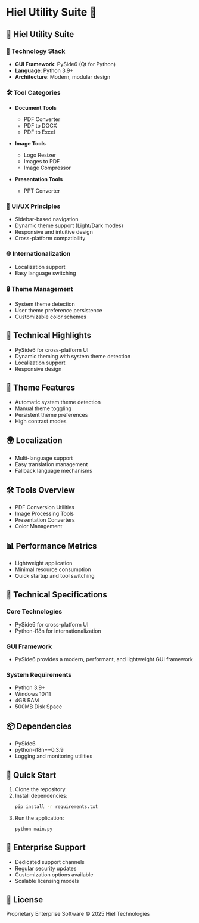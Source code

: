 # Hiel Utility Suite 🏢

## 🚀 Hiel Utility Suite

### 🔧 Technology Stack
- **GUI Framework**: PySide6 (Qt for Python)
- **Language**: Python 3.9+
- **Architecture**: Modern, modular design

### 🛠 Tool Categories
- **Document Tools**
  - PDF Converter
  - PDF to DOCX
  - PDF to Excel

- **Image Tools**
  - Logo Resizer
  - Images to PDF
  - Image Compressor

- **Presentation Tools**
  - PPT Converter

### 🎨 UI/UX Principles
- Sidebar-based navigation
- Dynamic theme support (Light/Dark modes)
- Responsive and intuitive design
- Cross-platform compatibility

### 🌐 Internationalization
- Localization support
- Easy language switching

### 🔒 Theme Management
- System theme detection
- User theme preference persistence
- Customizable color schemes

## 🔧 Technical Highlights
- PySide6 for cross-platform UI
- Dynamic theming with system theme detection
- Localization support
- Responsive design

## 🌈 Theme Features
- Automatic system theme detection
- Manual theme toggling
- Persistent theme preferences
- High contrast modes

## 🌍 Localization
- Multi-language support
- Easy translation management
- Fallback language mechanisms

## 🛠️ Tools Overview
- PDF Conversion Utilities
- Image Processing Tools
- Presentation Converters
- Color Management

## 📊 Performance Metrics
- Lightweight application
- Minimal resource consumption
- Quick startup and tool switching

## 🔧 Technical Specifications
### Core Technologies
- PySide6 for cross-platform UI
- Python-i18n for internationalization
### GUI Framework
- PySide6 provides a modern, performant, and lightweight GUI framework

### System Requirements
- Python 3.9+
- Windows 10/11
- 4GB RAM
- 500MB Disk Space

## 📦 Dependencies
- PySide6
- python-i18n==0.3.9
- Logging and monitoring utilities

## 🚀 Quick Start
1. Clone the repository
2. Install dependencies: 
   ```bash
   pip install -r requirements.txt
   ```
3. Run the application:
   ```bash
   python main.py
   ```

## 🤝 Enterprise Support
- Dedicated support channels
- Regular security updates
- Customization options available
- Scalable licensing models

## 📝 License
Proprietary Enterprise Software
© 2025 Hiel Technologies
